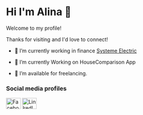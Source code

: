 # Hi I'm Alina 👋
Welcome to my profile! 

Thanks for visiting and I'd love to connect!

- 🔭 I’m currently working in finance <a href="https://systeme.ru/" target="blank">Systeme Electric</a>

- 🌱 I’m currently Working on HouseComparison App

- 🤝 I’m available for freelancing.

### Social media profiles
<a href="https://www.facebook.com/abutchenko"><img align="center" src="https://cdn.jsdelivr.net/npm/simple-icons@3.0.1/icons/facebook.svg" alt="Facebook profile" height="30" width="40" /></a>
<a href="https://www.linkedin.com/in/alinabutchenko/"><img align="center" src="https://cdn.jsdelivr.net/npm/simple-icons@3.0.1/icons/linkedin.svg" alt="LinkedIn profile" height="30" width="40" /></a>
